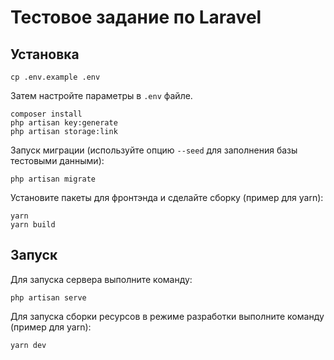 # Тестовое задание по Laravel

## Установка
```cp .env.example .env```

Затем настройте параметры в `.env` файле.

```
composer install
php artisan key:generate
php artisan storage:link
```

Запуск миграции (используйте опцию `--seed` для заполнения базы тестовыми данными):
```
php artisan migrate
```

Установите пакеты для фронтэнда и сделайте сборку (пример для yarn):

```
yarn
yarn build
```

## Запуск

Для запуска сервера выполните команду:

```php artisan serve```

Для запуска сборки ресурсов в режиме разработки выполните команду (пример для yarn):

```yarn dev```
